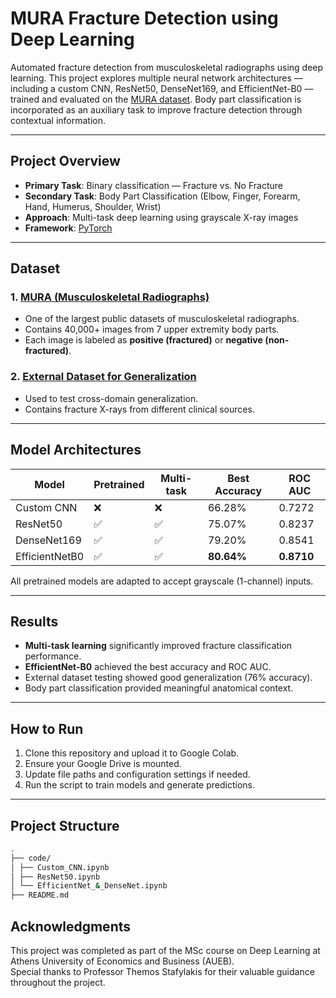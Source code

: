 # MURA Fracture Detection using Deep Learning

Automated fracture detection from musculoskeletal radiographs using deep learning. This project explores multiple neural network architectures — including a custom CNN, ResNet50, DenseNet169, and EfficientNet-B0 — trained and evaluated on the [MURA dataset](https://stanfordmlgroup.github.io/competitions/mura/). Body part classification is incorporated as an auxiliary task to improve fracture detection through contextual information.

---

##  Project Overview

- **Primary Task**: Binary classification — Fracture vs. No Fracture  
- **Secondary Task**: Body Part Classification (Elbow, Finger, Forearm, Hand, Humerus, Shoulder, Wrist)  
- **Approach**: Multi-task deep learning using grayscale X-ray images  
- **Framework**: [PyTorch](https://pytorch.org/)

---

##  Dataset

### 1. [MURA (Musculoskeletal Radiographs)](https://stanfordmlgroup.github.io/competitions/mura/)
- One of the largest public datasets of musculoskeletal radiographs.
- Contains 40,000+ images from 7 upper extremity body parts.
- Each image is labeled as **positive (fractured)** or **negative (non-fractured)**.

### 2. [External Dataset for Generalization](https://www.kaggle.com/datasets/bmadushanirodrigo/fracture-multi-region-x-ray-data)
- Used to test cross-domain generalization.
- Contains fracture X-rays from different clinical sources.

---

## Model Architectures

| Model         | Pretrained | Multi-task | Best Accuracy | ROC AUC |
|---------------|------------|------------|----------------|----------|
| Custom CNN    | ❌         | ❌         | 66.28%         | 0.7272   |
| ResNet50      | ✅         | ✅         | 75.07%         | 0.8237   |
| DenseNet169   | ✅         | ✅         | 79.20%         | 0.8541   |
| EfficientNetB0| ✅         | ✅         | **80.64%**     | **0.8710** |

All pretrained models are adapted to accept grayscale (1-channel) inputs.

---

##  Results

- **Multi-task learning** significantly improved fracture classification performance.
- **EfficientNet-B0** achieved the best accuracy and ROC AUC.
- External dataset testing showed good generalization (76% accuracy).
- Body part classification provided meaningful anatomical context.

---

## How to Run
1. Clone this repository and upload it to Google Colab.
2. Ensure your Google Drive is mounted.
3. Update file paths and configuration settings if needed.
4. Run the script to train models and generate predictions.

---

##  Project Structure

```bash
.
├── code/
│ ├── Custom_CNN.ipynb
│ ├── ResNet50.ipynb
│ └── EfficientNet_&_DenseNet.ipynb
├── README.md
```

## Acknowledgments

This project was completed as part of the MSc course on Deep Learning at Athens University of Economics and Business (AUEB).  
Special thanks to Professor Themos Stafylakis for their valuable guidance throughout the project.


